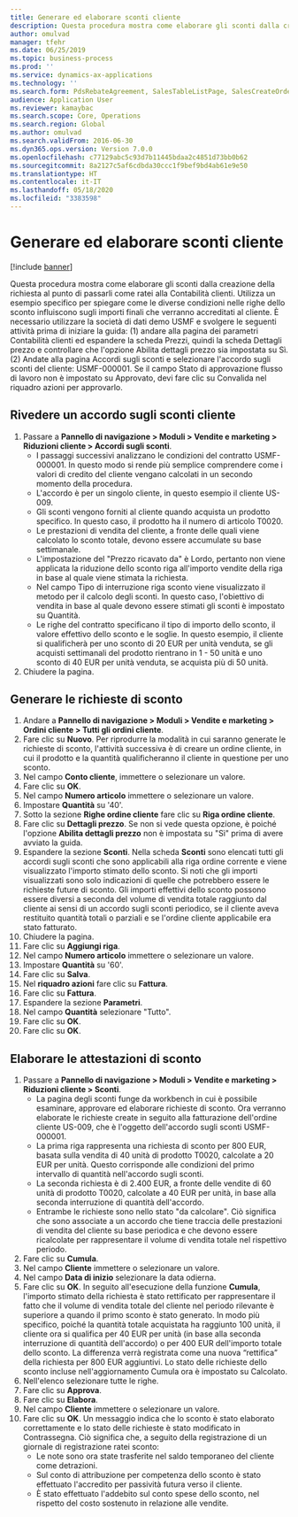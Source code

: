 ```yaml
---
title: Generare ed elaborare sconti cliente
description: Questa procedura mostra come elaborare gli sconti dalla creazione della richiesta al punto di passarli come ratei alla Contabilità clienti.
author: omulvad
manager: tfehr
ms.date: 06/25/2019
ms.topic: business-process
ms.prod: ''
ms.service: dynamics-ax-applications
ms.technology: ''
ms.search.form: PdsRebateAgreement, SalesTableListPage, SalesCreateOrder, SalesTable, MCRPriceHistory, SalesEditLines,  PdsRebateTableListPage
audience: Application User
ms.reviewer: kamaybac
ms.search.scope: Core, Operations
ms.search.region: Global
ms.author: omulvad
ms.search.validFrom: 2016-06-30
ms.dyn365.ops.version: Version 7.0.0
ms.openlocfilehash: c77129abc5c93d7b11445bdaa2c4851d73bb0b62
ms.sourcegitcommit: 8a2127c5af6cdbda30ccc1f9bef9bd4ab61e9e50
ms.translationtype: HT
ms.contentlocale: it-IT
ms.lasthandoff: 05/18/2020
ms.locfileid: "3383598"
---
```

# <a name="generate-and-process-customer-rebates"></a>Generare ed elaborare sconti cliente

[!include [banner](../../includes/banner.md)]

Questa procedura mostra come elaborare gli sconti dalla creazione della richiesta al punto di passarli come ratei alla Contabilità clienti. Utilizza un esempio specifico per spiegare come le diverse condizioni nelle righe dello sconto influiscono sugli importi finali che verranno accreditati al cliente. È necessario utilizzare la società di dati demo USMF e svolgere le seguenti attività prima di iniziare la guida: (1) andare alla pagina dei parametri Contabilità clienti ed espandere la scheda Prezzi, quindi la scheda Dettagli prezzo e controllare che l'opzione Abilita dettagli prezzo sia impostata su Sì. (2) Andate alla pagina Accordi sugli sconti e selezionare l'accordo sugli sconti del cliente: USMF-000001. Se il campo Stato di approvazione flusso di lavoro non è impostato su Approvato, devi fare clic su Convalida nel riquadro azioni per approvarlo.


## <a name="review-a-customer-rebate-agreement"></a>Rivedere un accordo sugli sconti cliente
1. Passare a **Pannello di navigazione > Moduli > Vendite e marketing > Riduzioni cliente > Accordi sugli sconti**.
    - I passaggi successivi analizzano le condizioni del contratto USMF-000001. In questo modo si rende più semplice comprendere come i valori di credito del cliente vengano calcolati in un secondo momento della procedura.  
    - L'accordo è per un singolo cliente, in questo esempio il cliente US-009.  
    - Gli sconti vengono forniti al cliente quando acquista un prodotto specifico. In questo caso, il prodotto ha il numero di articolo T0020.   
    - Le prestazioni di vendita del cliente, a fronte delle quali viene calcolato lo sconto totale, devono essere accumulate su base settimanale.  
    - L'impostazione del "Prezzo ricavato da" è Lordo, pertanto non viene applicata la riduzione dello sconto riga all'importo vendite della riga in base al quale viene stimata la richiesta.  
    - Nel campo Tipo di interruzione riga sconto viene visualizzato il metodo per il calcolo degli sconti. In questo caso, l'obiettivo di vendita in base al quale devono essere stimati gli sconti è impostato su Quantità.   
    - Le righe del contratto specificano il tipo di importo dello sconto, il valore effettivo dello sconto e le soglie. In questo esempio, il cliente si qualificherà per uno sconto di 20 EUR per unità venduta, se gli acquisti settimanali del prodotto rientrano in 1 - 50 unità e uno sconto di 40 EUR per unità venduta, se acquista più di 50 unità.  
2. Chiudere la pagina.

## <a name="generate-rebate-claims"></a>Generare le richieste di sconto
1. Andare a **Pannello di navigazione > Moduli > Vendite e marketing > Ordini cliente > Tutti gli ordini cliente**.
2. Fare clic su **Nuovo**. Per riprodurre la modalità in cui saranno generate le richieste di sconto, l'attività successiva è di creare un ordine cliente, in cui il prodotto e la quantità qualificheranno il cliente in questione per uno sconto.    
3. Nel campo **Conto cliente**, immettere o selezionare un valore.
4. Fare clic su **OK**.
5. Nel campo **Numero articolo** immettere o selezionare un valore.
6. Impostare **Quantità** su '40'.
7. Sotto la sezione **Righe ordine cliente** fare clic su **Riga ordine cliente**.
8. Fare clic su **Dettagli prezzo**. Se non si vede questa opzione, è poiché l'opzione **Abilita dettagli prezzo** non è impostata su "Sì" prima di avere avviato la guida.     
9. Espandere la sezione **Sconti**. Nella scheda **Sconti** sono elencati tutti gli accordi sugli sconti che sono applicabili alla riga ordine corrente e viene visualizzato l'importo stimato dello sconto. Si noti che gli importi visualizzati sono solo indicazioni di quelle che potrebbero essere le richieste future di sconto. Gli importi effettivi dello sconto possono essere diversi a seconda del volume di vendita totale raggiunto dal cliente ai sensi di un accordo sugli sconti periodico, se il cliente aveva restituito quantità totali o parziali e se l'ordine cliente applicabile era stato fatturato.
10. Chiudere la pagina.
11. Fare clic su **Aggiungi riga**.
12. Nel campo **Numero articolo** immettere o selezionare un valore.
13. Impostare **Quantità** su '60'.
14. Fare clic su **Salva**.
15. Nel **riquadro azioni** fare clic su **Fattura**.
16. Fare clic su **Fattura**.
17. Espandere la sezione **Parametri**.
18. Nel campo **Quantità** selezionare "Tutto".
19. Fare clic su **OK**.
20. Fare clic su **OK**.

## <a name="process-rebate-claims"></a>Elaborare le attestazioni di sconto
1. Passare a **Pannello di navigazione > Moduli > Vendite e marketing > Riduzioni cliente > Sconti**.
    - La pagina degli sconti funge da workbench in cui è possibile esaminare, approvare ed elaborare richieste di sconto. Ora verranno elaborate le richieste create in seguito alla fatturazione dell'ordine cliente US-009, che è l'oggetto dell'accordo sugli sconti USMF-000001.   
    - La prima riga rappresenta una richiesta di sconto per 800 EUR, basata sulla vendita di 40 unità di prodotto T0020, calcolate a 20 EUR per unità. Questo corrisponde alle condizioni del primo intervallo di quantità nell'accordo sugli sconti.  
    - La seconda richiesta è di 2.400 EUR, a fronte delle vendite di 60 unità di prodotto T0020, calcolate a 40 EUR per unità, in base alla seconda interruzione di quantità dell'accordo.  
    - Entrambe le richieste sono nello stato "da calcolare". Ciò significa che sono associate a un accordo che tiene traccia delle prestazioni di vendita del cliente su base periodica e che devono essere ricalcolate per rappresentare il volume di vendita totale nel rispettivo periodo.   
2. Fare clic su **Cumula**.
3. Nel campo **Cliente** immettere o selezionare un valore.
4. Nel campo **Data di inizio** selezionare la data odierna.
5. Fare clic su **OK**. In seguito all'esecuzione della funzione **Cumula**, l'importo stimato della richiesta è stato rettificato per rappresentare il fatto che il volume di vendita totale del cliente nel periodo rilevante è superiore a quando il primo sconto è stato generato. In modo più specifico, poiché la quantità totale acquistata ha raggiunto 100 unità, il cliente ora si qualifica per 40 EUR per unità (in base alla seconda interruzione di quantità dell'accordo) o per 400 EUR dell'importo totale dello sconto. La differenza verrà registrata come una nuova “rettifica” della richiesta per 800 EUR aggiuntivi. Lo stato delle richieste dello sconto incluse nell'aggiornamento Cumula ora è impostato su Calcolato. 
6. Nell'elenco selezionare tutte le righe.
7. Fare clic su **Approva**.
8. Fare clic su **Elabora**.
9. Nel campo **Cliente** immettere o selezionare un valore.
10. Fare clic su **OK**. Un messaggio indica che lo sconto è stato elaborato correttamente e lo stato delle richieste è stato modificato in Contrassegna. Ciò significa che, a seguito della registrazione di un giornale di registrazione ratei sconto:
    - Le note sono ora state trasferite nel saldo temporaneo del cliente come detrazioni.
    - Sul conto di attribuzione per competenza dello sconto è stato effettuato l'accredito per passività futura verso il cliente.
    - È stato effettuato l'addebito sul conto spese dello sconto, nel rispetto del costo sostenuto in relazione alle vendite.   


